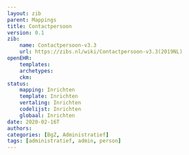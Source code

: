 ```yaml
---
layout: zib
parent: Mappings
title: Contactpersoon
version: 0.1
zib:
    name: Contactpersoon-v3.3
    url: https://zibs.nl/wiki/Contactpersoon-v3.3(2019NL)
openEHR:
    templates: 
    archetypes: 
    ckm: 
status:
    mapping: Inrichten
    template: Inrichten
    vertaling: Inrichten
    codelijst: Inrichten
    globaal: Inrichten
date: 2020-02-16T
authors:
categories: [BgZ, Administratief]
tags: [administratief, admin, person]
---
```

